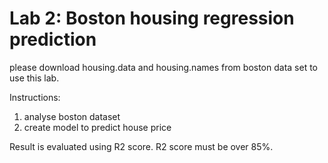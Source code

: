 # Lab 2: Boston housing regression prediction 

please download housing.data and housing.names from 
boston data set to use this lab.

Instructions:
1. analyse boston dataset 
2. create model to predict house price

Result is evaluated using R2 score.
R2 score must be over 85%. 